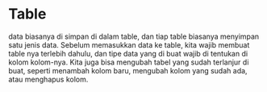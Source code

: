 <h1 id='table'>Table</h1>

data biasanya di simpan di dalam table, dan tiap table biasanya menyimpan satu jenis data.
Sebelum memasukkan data ke table, kita wajib membuat table nya terlebih dahulu, dan tipe data yang di buat wajib di tentukan di kolom kolom-nya.
Kita juga bisa mengubah tabel yang sudah terlanjur di buat, seperti menambah kolom baru, mengubah kolom yang sudah ada, atau menghapus kolom.
